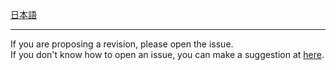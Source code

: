 [日本語](https://github.com/Chipsnet/projectgenkai-web/blob/master/rules/MOVIE_ja.md)

----

If you are proposing a revision, please open the issue.   
If you don't know how to open an issue, you can make a suggestion at [here](https://forms.gle/oq32ftHWYsapNHgg7).
